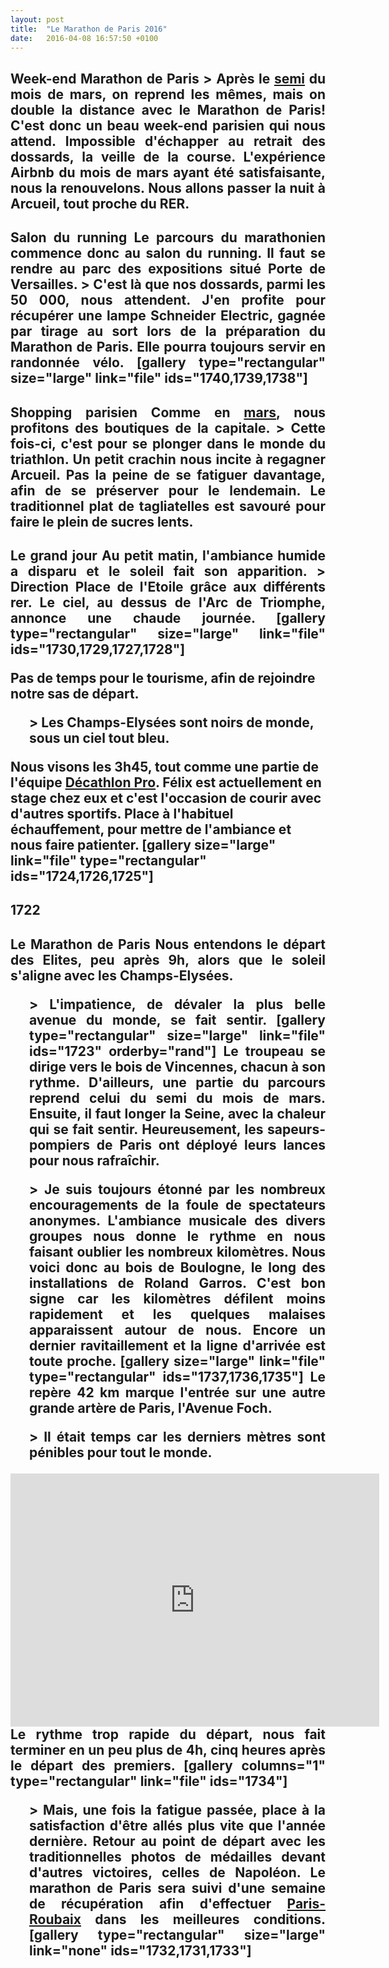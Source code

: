 ```yaml
---
layout: post
title:  "Le Marathon de Paris 2016"
date:   2016-04-08 16:57:50 +0100
---
```

<h2 style="text-align: justify;">Week-end Marathon de Paris
> Après le <a href="http://twomoulins.fr/semi-marathon-de-paris-2016/">semi</a> du mois de mars, on reprend les mêmes, mais on double la distance avec le Marathon de Paris!
C'est donc un beau week-end parisien qui nous attend.
Impossible d'échapper au retrait des dossards, la veille de la course.
L'expérience Airbnb du mois de mars ayant été satisfaisante, nous la renouvelons.
Nous allons passer la nuit à Arcueil, tout proche du RER.

<h2 style="text-align: justify;">Salon du running
Le parcours du marathonien commence donc au salon du running.
Il faut se rendre au parc des expositions situé Porte de Versailles.
> C'est là que nos dossards, parmi les 50 000, nous attendent.
J'en profite pour récupérer une lampe Schneider Electric, gagnée par tirage au sort lors de la préparation du Marathon de Paris.
Elle pourra toujours servir en randonnée vélo.
[gallery type="rectangular" size="large" link="file" ids="1740,1739,1738"]
<h2 style="text-align: justify;">Shopping parisien
Comme en <a href="http://twomoulins.fr/semi-marathon-de-paris-2016/">mars</a>, nous profitons des boutiques de la capitale.
> Cette fois-ci, c'est pour se plonger dans le monde du triathlon.
Un petit crachin nous incite à regagner Arcueil.
Pas la peine de se fatiguer davantage, afin de se préserver pour le lendemain.
Le traditionnel plat de tagliatelles est savouré pour faire le plein de sucres lents.

<h2 style="text-align: justify;">Le grand jour
Au petit matin, l'ambiance humide a disparu et le soleil fait son apparition.
> Direction Place de l'Etoile grâce aux différents rer.
Le ciel, au dessus de l'Arc de Triomphe, annonce une chaude journée.
[gallery type="rectangular" size="large" link="file" ids="1730,1729,1727,1728"]
<p style="text-align: left;">Pas de temps pour le tourisme, afin de rejoindre notre sas de départ.
<p style="text-align: left; padding-left: 30px;">> Les Champs-Elysées sont noirs de monde, sous un ciel tout bleu.
<p style="text-align: left;">Nous visons les 3h45, tout comme une partie de l'équipe <a href="http://www.decathlonpro.fr">Décathlon Pro</a>.
Félix est actuellement en stage chez eux et c'est l'occasion de courir avec d'autres sportifs.
Place à l'habituel échauffement, pour mettre de l'ambiance et nous faire patienter.
[gallery size="large" link="file" type="rectangular" ids="1724,1726,1725"]
<h2 style="text-align: justify;">



1722
<h2 style="text-align: justify;">Le Marathon de Paris
Nous entendons le départ des Elites, peu après 9h, alors que le soleil s'aligne avec les Champs-Elysées.
<p style="padding-left: 30px; text-align: justify;">> L'impatience, de dévaler la plus belle avenue du monde, se fait sentir.
[gallery type="rectangular" size="large" link="file" ids="1723" orderby="rand"]
Le troupeau se dirige vers le bois de Vincennes, chacun à son rythme.
D'ailleurs, une partie du parcours reprend celui du semi du mois de mars.
Ensuite, il faut longer la Seine, avec la chaleur qui se fait sentir.
Heureusement, les sapeurs-pompiers de Paris ont déployé leurs lances pour nous rafraîchir.
<p style="padding-left: 30px; text-align: justify;">> Je suis toujours étonné par les nombreux encouragements de la foule de spectateurs anonymes.
L'ambiance musicale des divers groupes nous donne le rythme en nous faisant oublier les nombreux kilomètres.
Nous voici donc au bois de Boulogne, le long des installations de Roland Garros.
C'est bon signe car les kilomètres défilent moins rapidement et les quelques malaises apparaissent autour de nous.
Encore un dernier ravitaillement et la ligne d'arrivée est toute proche.
[gallery size="large" link="file" type="rectangular" ids="1737,1736,1735"]
Le repère 42 km marque l'entrée sur une autre grande artère de Paris, l'Avenue Foch.
<p style="padding-left: 30px; text-align: justify;">> Il était temps car les derniers mètres sont pénibles pour tout le monde.

<center><iframe src="https://www.strava.com/activities/535335894/embed/1557a8c7289e918665daf6df91ce3f702cf6274c" width="590" height="405" frameborder="0" scrolling="no" data-mce-fragment="1"></iframe></center>
Le rythme trop rapide du départ, nous fait terminer en un peu plus de 4h, cinq heures après le départ des premiers.
[gallery columns="1" type="rectangular" link="file" ids="1734"]
<p style="padding-left: 30px; text-align: justify;">> Mais, une fois la fatigue passée, place à la satisfaction d'être allés plus vite que l'année dernière.
Retour au point de départ avec les traditionnelles photos de médailles devant d'autres victoires, celles de Napoléon.
Le marathon de Paris sera suivi d'une semaine de récupération afin d'effectuer <a href="http://twomoulins.fr/velo/en-piste-pour-paris-roubaix-2016">Paris-Roubaix</a> dans les meilleures conditions.
[gallery type="rectangular" size="large" link="none" ids="1732,1731,1733"]

